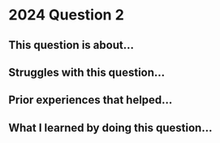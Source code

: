 
# 2024 Question 2

## This question is about...

## Struggles with this question...

## Prior experiences that helped...

## What I learned by doing this question...
